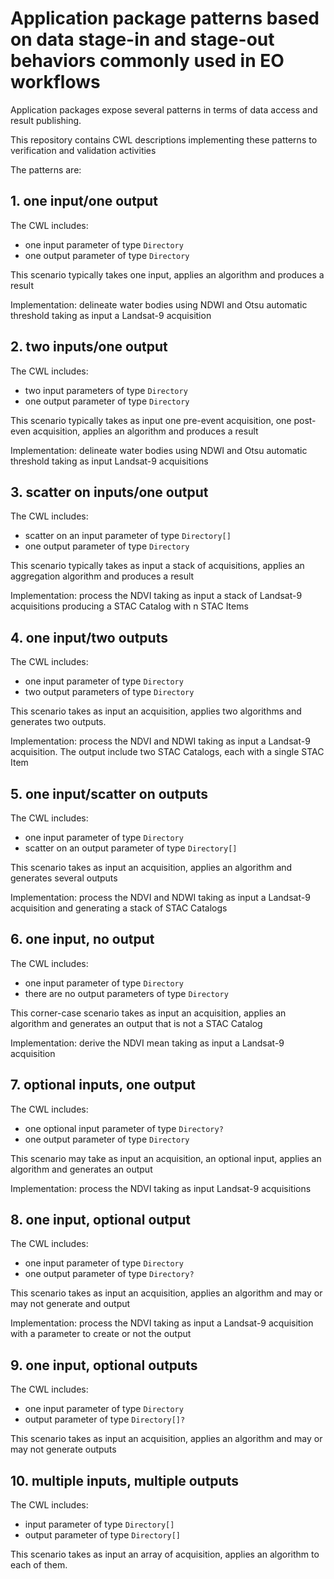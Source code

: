 # Application package patterns based on data stage-in and stage-out behaviors commonly used in EO workflows

Application packages expose several patterns in terms of data access and result publishing.

This repository contains CWL descriptions implementing these patterns to verification and validation activities

The patterns are:

## 1. one input/one output

The CWL includes: 
- one input parameter of type `Directory`
- one output parameter of type `Directory`

This scenario typically takes one input, applies an algorithm and produces a result

Implementation: delineate water bodies using NDWI and Otsu automatic threshold taking as input a Landsat-9 acquisition

## 2. two inputs/one output

The CWL includes: 
- two input parameters of type `Directory`
- one output parameter of type `Directory`

This scenario typically takes as input one pre-event acquisition, one post-even acquisition, applies an algorithm and produces a result

Implementation: delineate water bodies using NDWI and Otsu automatic threshold taking as input Landsat-9 acquisitions

## 3. scatter on inputs/one output

The CWL includes: 
- scatter on an input parameter of type `Directory[]`
- one output parameter of type `Directory`

This scenario typically takes as input a stack of acquisitions, applies an aggregation algorithm and produces a result

Implementation: process the NDVI taking as input a stack of Landsat-9 acquisitions producing a STAC Catalog with n STAC Items

## 4. one input/two outputs

The CWL includes: 
- one input parameter of type `Directory`
- two output parameters of type `Directory`

This scenario takes as input an acquisition, applies two algorithms and generates two outputs.

Implementation: process the NDVI and NDWI taking as input a Landsat-9 acquisition. The output include two STAC Catalogs, each with a single STAC Item

## 5. one input/scatter on outputs

The CWL includes: 
- one input parameter of type `Directory`
- scatter on an output parameter of type `Directory[]`

This scenario takes as input an acquisition, applies an algorithm and generates several outputs

Implementation: process the NDVI and NDWI taking as input a Landsat-9 acquisition and generating a stack of STAC Catalogs

## 6. one input, no output

The CWL includes: 
- one input parameter of type `Directory`
- there are no output parameters of type `Directory`

This corner-case scenario takes as input an acquisition, applies an algorithm and generates an output that is not a STAC Catalog

Implementation: derive the NDVI mean taking as input a Landsat-9 acquisition

## 7. optional inputs, one output

The CWL includes: 
- one optional input parameter of type `Directory?`
- one output parameter of type `Directory`

This scenario may take as input an acquisition, an optional input, applies an algorithm and generates an output

Implementation: process the NDVI taking as input Landsat-9 acquisitions

## 8. one input, optional output

The CWL includes: 
- one input parameter of type `Directory`
- one output parameter of type `Directory?`

This scenario takes as input an acquisition, applies an algorithm and may or may not generate and output 

Implementation: process the NDVI taking as input a Landsat-9 acquisition with a parameter to create or not the output

## 9. one input, optional outputs

The CWL includes: 
- one input parameter of type `Directory`
- output parameter of type `Directory[]?`

This scenario takes as input an acquisition, applies an algorithm and may or may not generate outputs 

## 10. multiple inputs, multiple outputs

The CWL includes: 
- input parameter of type `Directory[]`
- output parameter of type `Directory[]`

This scenario takes as input an array of acquisition, applies an algorithm to each of them. 
